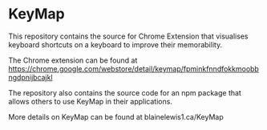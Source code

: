 # KeyMap

This repository contains the source for Chrome Extension that visualises keyboard shortcuts on a keyboard to improve their memorability.

The Chrome extension can be found at https://chrome.google.com/webstore/detail/keymap/fpminkfnndfokkmoobbngdpnijbcajkl

The repository also contains the source code for an npm package that allows others to use KeyMap in their applications.

More details on KeyMap can be found at blainelewis1.ca/KeyMap
